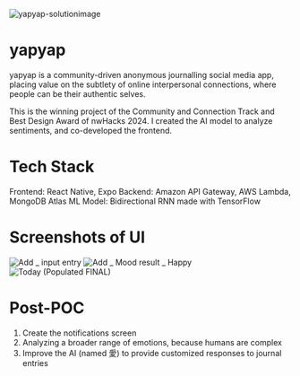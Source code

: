 
![yapyap-solutionimage](https://github.com/terwo/yapyap/assets/105677497/185018fd-504f-46e5-99e9-dd7f272584ea)
# yapyap
yapyap is a community-driven anonymous journalling social media app, placing value on the subtlety of online interpersonal connections, where people can be their authentic selves.

This is the winning project of the Community and Connection Track and Best Design Award of nwHacks 2024. I created the AI model to analyze sentiments, and co-developed the frontend.

# Tech Stack
Frontend: React Native, Expo
Backend: Amazon API Gateway, AWS Lambda, MongoDB Atlas
ML Model: Bidirectional RNN made with TensorFlow

# Screenshots of UI
![Add _ input entry](https://github.com/terwo/yapyap/assets/105677497/38992970-70fa-421f-aba7-d1a4b9a8c27a)
![Add _ Mood result _ Happy](https://github.com/terwo/yapyap/assets/105677497/101a3a18-4648-4dc8-91b7-fbc59a824685)
![Today (Populated FINAL)](https://github.com/terwo/yapyap/assets/105677497/dd388b7a-9022-45e9-a070-1e8335e26435)


# Post-POC
1. Create the notifications screen
2. Analyzing a broader range of emotions, because humans are complex
3. Improve the AI (named 愛) to provide customized responses to journal entries
